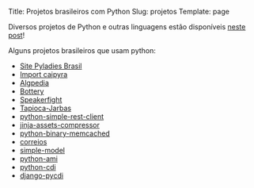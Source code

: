 Title: Projetos brasileiros com Python
Slug: projetos
Template: page 

Diversos projetos de Python e outras linguagens estão disponíveis [neste post](https://medium.com/nossa-coletividad/projetos-brasileiros-para-fazer-pull-requests-nesse-hacktoberfest-4dc9b9b576c0)!

Alguns projetos brasileiros que usam python:

- [Site Pyladies Brasil](https://github.com/pyladies-brazil/br-pyladies-pelican)
- [Import caipyra](https://github.com/jtemporal/caipyra)
- [Algpedia](https://github.com/thaisviana/algpedia)
- [Bottery](https://github.com/rougeth/bottery)
- [Speakerfight](https://github.com/luanfonceca/speakerfight)
- [Tapioca-Jarbas](https://github.com/daneoshiga/tapioca-jarbas)
- [python-simple-rest-client](https://github.com/allisson/python-simple-rest-client)
- [jinja-assets-compressor](https://github.com/jaysonsantos/jinja-assets-compressor)
- [python-binary-memcached](https://github.com/jaysonsantos/python-binary-memcached)
- [correios](https://github.com/olist/correios)
- [simple-model](https://github.com/lamenezes/simple-model)
- [python-ami](https://github.com/ettoreleandrotognoli/python-ami/)
- [python-cdi](https://github.com/ettoreleandrotognoli/python-cdi)
- [django-pycdi](https://github.com/ettoreleandrotognoli/django-pycdi)
